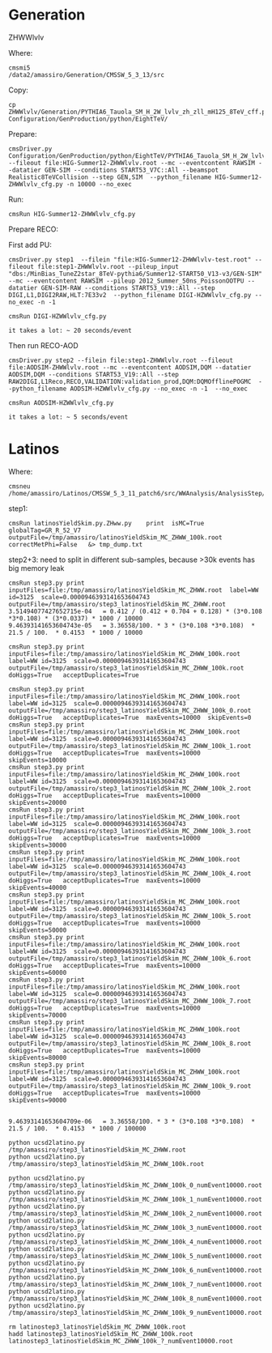 Generation
========

ZHWWlvlv

Where:

    cmsmi5
    /data2/amassiro/Generation/CMSSW_5_3_13/src

Copy:

    cp ZHWWlvlv/Generation/PYTHIA6_Tauola_SM_H_2W_lvlv_zh_zll_mH125_8TeV_cff.py Configuration/GenProduction/python/EightTeV/

Prepare:

    cmsDriver.py Configuration/GenProduction/python/EightTeV/PYTHIA6_Tauola_SM_H_2W_lvlv_zh_zll_mH125_8TeV_cff.py --fileout file:HIG-Summer12-ZHWWlvlv.root --mc --eventcontent RAWSIM --datatier GEN-SIM --conditions START53_V7C::All --beamspot Realistic8TeVCollision --step GEN,SIM  --python_filename HIG-Summer12-ZHWWlvlv_cfg.py -n 10000 --no_exec

Run:

    cmsRun HIG-Summer12-ZHWWlvlv_cfg.py

Prepare RECO:

First add PU:

    cmsDriver.py step1  --filein "file:HIG-Summer12-ZHWWlvlv-test.root" --fileout file:step1-ZHWWlvlv.root --pileup_input "dbs:/MinBias_TuneZ2star_8TeV-pythia6/Summer12-START50_V13-v3/GEN-SIM" --mc --eventcontent RAWSIM --pileup 2012_Summer_50ns_PoissonOOTPU --datatier GEN-SIM-RAW --conditions START53_V19::All --step DIGI,L1,DIGI2RAW,HLT:7E33v2  --python_filename DIGI-HZWWlvlv_cfg.py --no_exec -n -1

    cmsRun DIGI-HZWWlvlv_cfg.py

    it takes a lot: ~ 20 seconds/event

Then run RECO-AOD

    cmsDriver.py step2 --filein file:step1-ZHWWlvlv.root --fileout file:AODSIM-ZHWWlvlv.root --mc --eventcontent AODSIM,DQM --datatier AODSIM,DQM --conditions START53_V19::All --step RAW2DIGI,L1Reco,RECO,VALIDATION:validation_prod,DQM:DQMOfflinePOGMC  --python_filename AODSIM-HZWWlvlv_cfg.py --no_exec -n -1  --no_exec

    cmsRun AODSIM-HZWWlvlv_cfg.py

    it takes a lot: ~ 5 seconds/event





Latinos
========

Where:

    cmsneu
    /home/amassiro/Latinos/CMSSW_5_3_11_patch6/src/WWAnalysis/AnalysisStep/test/step3

step1:

    cmsRun latinosYieldSkim.py.ZHww.py    print  isMC=True globalTag=GR_R_52_V7  outputFile=/tmp/amassiro/latinosYieldSkim_MC_ZHWW_100k.root   correctMetPhi=False   &> tmp_dump.txt

step2+3: need to split in different sub-samples, because >30k events has big memory leak

    cmsRun step3.py print inputFiles=file:/tmp/amassiro/latinosYieldSkim_MC_ZHWW.root  label=WW id=3125  scale=0.0000946393141653604743 outputFile=/tmp/amassiro/step3_latinosYieldSkim_MC_ZHWW.root
    3.51494077427652715e-04   = 0.412 / (0.412 + 0.704 + 0.128) * (3*0.108 *3*0.108) * (3*0.0337) * 1000 / 10000
    9.46393141653604743e-05   = 3.36558/100. * 3 * (3*0.108 *3*0.108)  * 21.5 / 100.  * 0.4153  * 1000 / 10000

    cmsRun step3.py print inputFiles=file:/tmp/amassiro/latinosYieldSkim_MC_ZHWW_100k.root     label=WW id=3125  scale=0.00000946393141653604743 outputFile=/tmp/amassiro/step3_latinosYieldSkim_MC_ZHWW_100k.root doHiggs=True   acceptDuplicates=True
    
    cmsRun step3.py print inputFiles=file:/tmp/amassiro/latinosYieldSkim_MC_ZHWW_100k.root     label=WW id=3125  scale=0.00000946393141653604743 outputFile=/tmp/amassiro/step3_latinosYieldSkim_MC_ZHWW_100k_0.root doHiggs=True   acceptDuplicates=True  maxEvents=10000  skipEvents=0
    cmsRun step3.py print inputFiles=file:/tmp/amassiro/latinosYieldSkim_MC_ZHWW_100k.root     label=WW id=3125  scale=0.00000946393141653604743 outputFile=/tmp/amassiro/step3_latinosYieldSkim_MC_ZHWW_100k_1.root doHiggs=True   acceptDuplicates=True  maxEvents=10000  skipEvents=10000
    cmsRun step3.py print inputFiles=file:/tmp/amassiro/latinosYieldSkim_MC_ZHWW_100k.root     label=WW id=3125  scale=0.00000946393141653604743 outputFile=/tmp/amassiro/step3_latinosYieldSkim_MC_ZHWW_100k_2.root doHiggs=True   acceptDuplicates=True  maxEvents=10000  skipEvents=20000
    cmsRun step3.py print inputFiles=file:/tmp/amassiro/latinosYieldSkim_MC_ZHWW_100k.root     label=WW id=3125  scale=0.00000946393141653604743 outputFile=/tmp/amassiro/step3_latinosYieldSkim_MC_ZHWW_100k_3.root doHiggs=True   acceptDuplicates=True  maxEvents=10000  skipEvents=30000
    cmsRun step3.py print inputFiles=file:/tmp/amassiro/latinosYieldSkim_MC_ZHWW_100k.root     label=WW id=3125  scale=0.00000946393141653604743 outputFile=/tmp/amassiro/step3_latinosYieldSkim_MC_ZHWW_100k_4.root doHiggs=True   acceptDuplicates=True  maxEvents=10000  skipEvents=40000
    cmsRun step3.py print inputFiles=file:/tmp/amassiro/latinosYieldSkim_MC_ZHWW_100k.root     label=WW id=3125  scale=0.00000946393141653604743 outputFile=/tmp/amassiro/step3_latinosYieldSkim_MC_ZHWW_100k_5.root doHiggs=True   acceptDuplicates=True  maxEvents=10000  skipEvents=50000
    cmsRun step3.py print inputFiles=file:/tmp/amassiro/latinosYieldSkim_MC_ZHWW_100k.root     label=WW id=3125  scale=0.00000946393141653604743 outputFile=/tmp/amassiro/step3_latinosYieldSkim_MC_ZHWW_100k_6.root doHiggs=True   acceptDuplicates=True  maxEvents=10000  skipEvents=60000
    cmsRun step3.py print inputFiles=file:/tmp/amassiro/latinosYieldSkim_MC_ZHWW_100k.root     label=WW id=3125  scale=0.00000946393141653604743 outputFile=/tmp/amassiro/step3_latinosYieldSkim_MC_ZHWW_100k_7.root doHiggs=True   acceptDuplicates=True  maxEvents=10000  skipEvents=70000
    cmsRun step3.py print inputFiles=file:/tmp/amassiro/latinosYieldSkim_MC_ZHWW_100k.root     label=WW id=3125  scale=0.00000946393141653604743 outputFile=/tmp/amassiro/step3_latinosYieldSkim_MC_ZHWW_100k_8.root doHiggs=True   acceptDuplicates=True  maxEvents=10000  skipEvents=80000
    cmsRun step3.py print inputFiles=file:/tmp/amassiro/latinosYieldSkim_MC_ZHWW_100k.root     label=WW id=3125  scale=0.00000946393141653604743 outputFile=/tmp/amassiro/step3_latinosYieldSkim_MC_ZHWW_100k_9.root doHiggs=True   acceptDuplicates=True  maxEvents=10000  skipEvents=90000
    
    
    9.46393141653604709e-06   = 3.36558/100. * 3 * (3*0.108 *3*0.108)  * 21.5 / 100.  * 0.4153  * 1000 / 100000

    python ucsd2latino.py /tmp/amassiro/step3_latinosYieldSkim_MC_ZHWW.root
    python ucsd2latino.py /tmp/amassiro/step3_latinosYieldSkim_MC_ZHWW_100k.root

    python ucsd2latino.py /tmp/amassiro/step3_latinosYieldSkim_MC_ZHWW_100k_0_numEvent10000.root
    python ucsd2latino.py /tmp/amassiro/step3_latinosYieldSkim_MC_ZHWW_100k_1_numEvent10000.root
    python ucsd2latino.py /tmp/amassiro/step3_latinosYieldSkim_MC_ZHWW_100k_2_numEvent10000.root
    python ucsd2latino.py /tmp/amassiro/step3_latinosYieldSkim_MC_ZHWW_100k_3_numEvent10000.root
    python ucsd2latino.py /tmp/amassiro/step3_latinosYieldSkim_MC_ZHWW_100k_4_numEvent10000.root
    python ucsd2latino.py /tmp/amassiro/step3_latinosYieldSkim_MC_ZHWW_100k_5_numEvent10000.root
    python ucsd2latino.py /tmp/amassiro/step3_latinosYieldSkim_MC_ZHWW_100k_6_numEvent10000.root
    python ucsd2latino.py /tmp/amassiro/step3_latinosYieldSkim_MC_ZHWW_100k_7_numEvent10000.root
    python ucsd2latino.py /tmp/amassiro/step3_latinosYieldSkim_MC_ZHWW_100k_8_numEvent10000.root
    python ucsd2latino.py /tmp/amassiro/step3_latinosYieldSkim_MC_ZHWW_100k_9_numEvent10000.root

    rm latinostep3_latinosYieldSkim_MC_ZHWW_100k.root
    hadd latinostep3_latinosYieldSkim_MC_ZHWW_100k.root  latinostep3_latinosYieldSkim_MC_ZHWW_100k_?_numEvent10000.root


